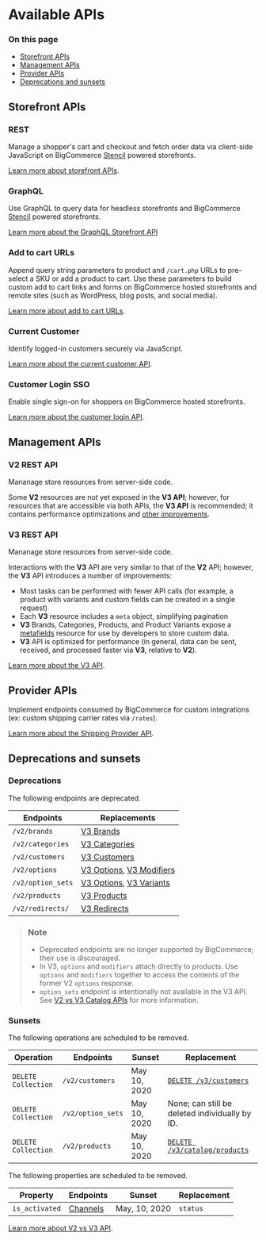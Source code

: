 # Available APIs

<div class="otp" id="no-index">

### On this page
- [Storefront APIs](#storefront-apis)
- [Management APIs](#management-apis)
- [Provider APIs](#provider-apis)
- [Deprecations and sunsets](#deprecations-and-sunsets)

</div>

## Storefront APIs

### REST

Manage a shopper's cart and checkout and fetch order data via client-side JavaScript on BigCommerce [Stencil](https://developer.bigcommerce.com/stencil-docs/getting-started/about-stencil) powered storefronts.

[Learn more about storefront APIs](https://developer.bigcommerce.com/api-docs/storefront/overview).

### GraphQL

Use GraphQL to query data for headless storefronts and BigCommerce [Stencil](https://developer.bigcommerce.com/stencil-docs/getting-started/about-stencil) powered storefronts.

[Learn more about the GraphQL Storefront API](https://developer.bigcommerce.com/api-docs/storefront/graphql/graphql-storefront-api-overview)

### Add to cart URLs

Append query string parameters to product and `/cart.php` URLs to pre-select a SKU or add a product to cart. Use these parameters to build custom add to cart links and forms on BigCommerce hosted storefronts and remote sites (such as WordPress, blog posts, and social media).

[Learn more about add to cart URLs](https://developer.bigcommerce.com/api-docs/cart-and-checkout/add-to-cart-url).

### Current Customer

Identify logged-in customers securely via JavaScript.

[Learn more about the current customer API](https://developer.bigcommerce.com/api-docs/customers/current-customer-api).

### Customer Login SSO

Enable single sign-on for shoppers on BigCommerce hosted storefronts.

[Learn more about the customer login API](https://developer.bigcommerce.com/api-docs/customers/customer-login-api).

## Management APIs

### V2 REST API

Mananage store resources from server-side code.

Some **V2** resources are not yet exposed in the **V3 API**; however, for resources that are accessible via both APIs, the **V3 API** is recommended; it contains performance optimizations and [other improvements](#v3-rest-api).

### V3 REST API

Mananage store resources from server-side code.

Interactions with the **V3** API are very similar to that of the **V2** API; however, the **V3** API introduces a number of improvements:
* Most tasks can be performed with fewer API calls (for example, a product with variants and custom fields can be created in a single request)
* Each **V3** resource includes a `meta` object, simplifying pagination
* **V3** Brands, Categories, Products, and Product Variants expose a [metafields](https://developer.bigcommerce.com/api-reference/catalog/catalog-api/product-metafields/createproductmetafield) resource for use by developers to store custom data.
* **V3** API is optimized for performance (in general, data can be sent, received, and processed faster via **V3**, relative to **V2**).

[Learn more about the V3 API](https://developer.bigcommerce.com/api-docs/getting-started/about-our-api).

## Provider APIs

Implement endpoints consumed by BigCommerce for custom integrations (ex: custom shipping carrier rates via `/rates`).

[Learn more about the Shipping Provider API](https://developer.bigcommerce.com/api-docs/store-management/shipping/shipping-provider-api).

## Deprecations and sunsets

### Deprecations

The following endpoints are deprecated.

| Endpoints | Replacements |
|-|-|
|`/v2/brands`| [V3 Brands](https://developer.bigcommerce.com/api-reference/catalog/catalog-api/brands/getbrands)|
|`/v2/categories`| [V3 Categories](https://developer.bigcommerce.com/api-reference/catalog/catalog-api/category/getcategories)|
|`/v2/customers`| [V3 Customers](https://developer.bigcommerce.com/api-reference/customer-subscribers/v3-customers-api)|
|`/v2/options`| [V3 Options](https://developer.bigcommerce.com/api-reference/catalog/catalog-api/product-options), [V3 Modifiers](https://developer.bigcommerce.com/api-reference/catalog/catalog-api/product-modifiers) |
|`/v2/option_sets`|[V3 Options](https://developer.bigcommerce.com/api-reference/catalog/catalog-api/product-options), [V3 Variants](https://developer.bigcommerce.com/api-reference/catalog/catalog-api/product-variants)|
|`/v2/products `| [V3 Products](https://developer.bigcommerce.com/api-reference/catalog/catalog-api/products/getproducts)|
|`/v2/redirects/`|[V3 Redirects](https://developer.bigcommerce.com/api-reference/storefront/redirects)|



<div class="HubBlock--callout">
<div class="CalloutBlock--info">
<div class="HubBlock-content">

> ### Note
> * Deprecated endpoints are no longer supported by BigCommerce; their use is discouraged.
> * In V3, `options` and `modifiers` attach directly to products. Use `options` and `modifiers` together to access the contents of the former V2 `options` response.
> * `option_sets` endpoint is intentionally not available in the V3 API. See [V2 vs V3 Catalog APIs](https://developer.bigcommerce.com/legacy/v2-products/v2-v3) for more information.

</div>
</div>
</div>

### Sunsets

The following operations are scheduled to be removed.

| Operation | Endpoints | Sunset | Replacement |
|-|-|-|-|
| `DELETE Collection` | `/v2/customers`| May 10, 2020| [`DELETE /v3/customers`](https://developer.bigcommerce.com/api-reference/customer-subscribers/v3-customers-api/customers/customersdelete)|
| `DELETE Collection` | `/v2/option_sets`| May 10, 2020| None; can still be deleted individually by ID.|
| `DELETE Collection` | `/v2/products`| May 10, 2020| [`DELETE /v3/catalog/products`](https://developer.bigcommerce.com/api-reference/catalog/catalog-api/products/deleteproducts)|

The following properties are scheduled to be removed.

| Property | Endpoints | Sunset | Replacement |
|-|-|-|-|
|`is_activated`| [Channels](https://developer.bigcommerce.com/api-reference/cart-checkout/channels-listings-api/channels/listchannels) | May, 10, 2020 | `status` |

[Learn more about V2 vs V3 API](https://developer.bigcommerce.com/legacy/v2-products/v2-v3#Whats-not-in-V3).